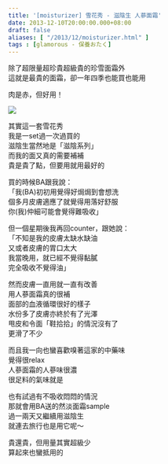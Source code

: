 ```yaml
---
title: '[moisturizer] 雪花秀 - 滋陰生 人蔘面霜'
date: 2013-12-10T20:00:00.000+08:00
draft: false
aliases: [ "/2013/12/moisturizer.html" ]
tags : [glamorous - 保養おたく]
---
```


除了超限量超珍貴超級貴的珍雪面霜外  
這就是最貴的面霜，卻一年四季也能買也能用  
  
肉是赤，但好用！  

![](/images/sulwhasoocream.jpg)

其實這一套雪花秀  
我是一set過一次過買的  
滋陰生當然地是「滋陰系列」  
而我的面又真的需要補補  
貴是貴了點，但要用就用最好的    
  
買的時候BA跟我說：  
「我(BA)初初用覺得好焗焗到會想洗   
個多月皮膚適應了就覺得用落好舒服  
你(我)仲細可能會覺得難吸收」  
  
但一個星期後我再回counter，跟她說：  
「不知是我的皮膚太缺水缺油  
又或者皮膚的胃口太大   
我當晚用，就已經不覺得黏膩  
完全吸收不覺得油」  
  
然而皮膚一直用就一直有改善  
用人蔘面霜真的很補  
面部的血液循環很好的樣子  
水份多了皮膚亦終於有了光澤   
甩皮和令面「鞋拾拾」的情況沒有了  
更滑了不少    
  
而且我一向也蠻喜歡嗅著這家的中藥味  
覺得很relax   
人蔘面霜的人蔘味很濃  
很足料的氣味就是    
  
也有試過有不吸收悶悶的情況  
那就會用BA送的然淡面霜sample   
過一兩天又繼續用滋陰生  
就連去旅行也是用它呢～  
  
貴還貴，但用量其實超級少  
算起來也蠻抵用的
